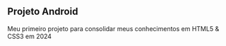 ## Projeto Android

Meu primeiro projeto para consolidar meus conhecimentos em HTML5 & CSS3 em 2024
